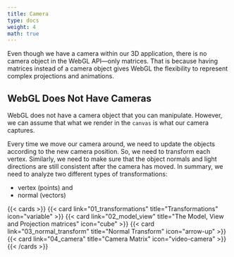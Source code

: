 ```yaml
---
title: Camera
type: docs
weight: 4
math: true
---
```


Even though we have a camera within our 3D application, there is no camera object in the WebGL API—only matrices. That is because having matrices instead of a camera object gives WebGL the flexibility to represent complex projections and animations.

## WebGL Does Not Have Cameras

WebGL does not have a camera object that you can manipulate. However, we can assume that what we render in the `canvas` is what our camera captures.

Every time we move our camera around, we need to update the objects according to the new camera position. So, we need to transform each vertex. Similarly, we need to make sure that the object normals and light directions are still consistent after the camera has moved. In summary, we need to analyze two different types of transformations:

- vertex (points) and
- normal (vectors)

{{< cards >}}
{{< card link="01_transformations" title="Transformations" icon="variable" >}}
{{< card link="02_model_view" title="The Model, View and Projection matrices" icon="cube" >}}
{{< card link="03_normal_transform" title="Normal Transform" icon="arrow-up" >}}
{{< card link="04_camera" title="Camera Matrix" icon="video-camera" >}}
{{< /cards >}}
